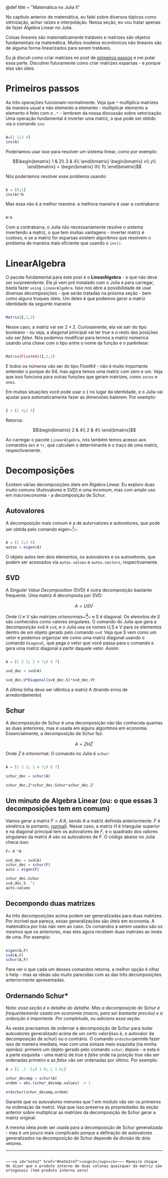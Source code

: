 @def title = "Matemática no Julia II"

No capítulo anterior de matemática, eu falei sobre diversos tópicos como otimização, achar raízes e interpolação. Nessa seção, eu vou tratar apenas de fazer Álgebra Linear no Julia.

Coisas lineares são matematicamente tratáveis e matrizes são objetos fundamentais na matemática. Muitos modelos econômicos não lineares são de alguma forma linearizados para serem tratáveis.

Eu já discuti como criar matrizes no post de [primeiros passos](/pub/primeirospassos.html) e irei pular essa parte. Discutirei futuramente como criar matrizes esparsas - e porque elas são úteis.

# Primeiros passos

As três operações funcionam normalmente. Veja que `*` multiplica matrizes da maneira usual e não elemento a elemento - multiplicar elemento a elemento é feito com o `.*` - lembrem da nossa discussão sobre vetorização. Uma operação fundamental é inverter uma matriz, o que pode ser obtido via o comando `inv`:

```julia

A=[1 2;3 4]
inv(A)
```

Poderíamos usar isso para resolver um sistema linear, como por exemplo:

$$\begin{bmatrix}
1 & 2\\
3 & 4\\
\end{bmatrix} \begin{bmatrix}
x\\
y\\
\end{bmatrix} = \begin{bmatrix}
0\\
1\\
\end{bmatrix}$$

Nós poderíamos resolver esse problema usando:

```julia

b = [0;1]
inv(A)*b
```

Mas essa não é a melhor maneira: a melhora maneira é usar a contrabarra:

```julia

A\b
```

Com a contrabarra, o Julia não necessariamente resolve o sistema invertendo a matriz, o que tem muitas vantagens - inverter matriz é custoso, e se a matriz for esparsas existem algoritmos que resolvem o problema de maneira mais eficiente que usando o `inv()`.

# LinearAlgebra

O pacote fundamental para este post é o **LinearAlgebra** - o que não deve ser surpreendente. Ele já vem pré instalado com o Julia e para carregar, basta fazer `using LinearAlgebra`. Isso nos abre a possibilidade de usar diversas decomposições - que serão tratadas na próxima seção - bem como alguns truques úteis. Um deles é que podemos gerar a matriz identidade da seguinte maneira:

```julia

Matrix(I,2,2)
```

Nesse caso, a matriz vai ser $2 \times 2$. Curiosamente, ela vai sair do tipo booleano - ou seja, a diagonal principal vai ter _true_ e o resto das posições vão ser _false_. Nós podemos modificar para termos a matriz númerica usando uma chave com o tipo entre o nome da função e o parêntese:

```julia

Matrix{Float64}(I,2,2)
```

E todos os números vão ser do tipo _Float64_ - não é muito importante entender o porque do 64, mas agora temos uma matriz com zero e um. Veja que isso funciona para outras funções que geram matrizes, como `zeros` e `ones`.

Em muitas situações você pode usar o `I` no lugar da identidade, e o Julia vai ajustar para automaticamente fazer as dimensões baterem. Por exemplo:

```julia

I + [1 4;2 3]
```
Retorna:

$$\begin{bmatrix}
2 & 4\\
2 & 4\\
\end{bmatrix}$$

Ao carregar o pacote `LinearAlgebra`, nós também temos acesso aos comandos `det` e `tr`, que calculam o determinante e o traço de uma matriz, respectivamente.

# Decomposições

Existem várias decomposições úteis em Álgebra Linear. Eu exploro duas muito comuns (Autovalores e SVD) e uma incomum, mas com amplo uso em macroeconomia - a decomposição de Schur.

## Autovalores

 A decomposição mais comum é a de autorvalores e autovetores, que pode ser obtida pelo comando eigen~~~<a href="#note1" id="note1ref"><sup>1</sup></a>~~~:

```julia

A = [1 2;3 4]
autos = eigen(A)
```
O objeto autos tem dois elementos, os autovalores e os autovetores, que podem ser acessados via `autos.values` e `autos.vectors`, respectivamente.

## SVD

A _Singular Value Decomposition_ (SVD) é outra decomposição bastante frequente. Uma matriz $A$ decomposta por SVD:

$$ A = U S V^{\prime}$$

Onde $U$ e $V$ são matrizes ortonormais~~~<a href="#note2" id="note2ref"><sup>2</sup></a>~~~ e S é diagonal. Os elemntos de $S$ são conhecidos como valores singulares. O comando do Julia que gera a decomposição svd é `svd`, e o Julia usa os nomes U,S e V para os elementos dentro de um objeto gerado pelo comando `svd`. Veja que S vem como um vetor e podemos organizar ele como uma matriz diagonal usando o comando `Diagonal`, que pega o vetor que você passa para o comando e gera uma matriz diagonal a partir daquele vetor. Assim:

```julia

A = [1 2 2; 2 4 7;9 8 7]

svd_dec = svd(A)

svd_dec.U*Diagonal(svd_dec.S)*svd_dec.Vt
```
A última linha deve ser idêntica a matriz A (tirando erros de arredondamento)

## Schur

A decomposição de Schur é uma decomposição não tão conhecida quantas as duas anteriores, mas é usada em alguns algoritmos em economia. Essencialmente, a decomposição de Schur faz:

$$ A = Z H Z^\prime $$

Onde $Z$ é ortonormal. O comando no Julia é `schur`:

```julia

A = [1 2 2; 2 4 7;9 8 7]

schur_dec = schur(A)

schur_dec.Z*schur_dec.Schur*schur_dec.Z'
```

## Um minuto de Algebra Linear (ou: o que essas 3 decomposições tem em comum)

Vamos gerar a matriz $F = A'A$, sendo A a matriz definida anteriormente. F é simétrica (e portanto, [normal](https://pt.wikipedia.org/wiki/Matriz_normal)). Nesse caso, a matriz $H$ é triangular superior e na diagonal principal tem os autovalores de $F$, e o quadrado dos valores singulares da matriz $A$ são os autovalores de $F$. O código abaixo no Julia checa isso:

```julia
F= A'*A

svd_dec = svd(A)
schur_dec = schur(F)
auto = eigen(F)

schur_dec.Schur
svd_dec.S .^2
auto.values
```

## Decompondo duas matrizes

As três decomposições acima podem ser generalizadas para duas matrizes. Por incrível que pareça, essas generalizações são úteis em economia. A matemática por trás não vem ao caso. Os comandos a serem usados são os mesmos que os anteriores, mas eles agora recebem duas matrizes ao invés de uma. Por exemplo:

```julia

eigen(A,F)
svd(A,F)
schur(A,F)
```

Para ver o que cada um desses comandos retorna, a melhor opção é olhar o help - mas as ideias são muito parecidas com as das três decomposições anteriormente apresentadas.

## Ordernando Schur*

_Nota: essa seção é o detalhe do detalhe. Mas a decomposição de Schur é frequentemente usada em economia (macro, para ser bastante preciso) e a ordenção é importante. Por completude, eu adiciono essa seção._

Às vezes precisamos de ordernar a decomposição de Schur para isolar autovalores generalizado acima de um certo valor(isso é, o autovalor da decomposição de schur) ou o contrário. O comando `ordschur`permite fazer isso de maneira imediata, mas com uma sintaxe meio esquisita (na minha opinião): primeiro um objeto gerado pelo comando `schur`; depois - e esta é a parte esquisita - uma matriz de _true_ e _false_ onde na posição _true_ vão ser ordenadas primeiro e as _false_ vão ser ordenadas por último. Por exemplo:

```julia
A = [1 .2 .5;0 1 0;.1 1 0;]

schur_decomp = schur(A)
ordem = abs.(schur_decomp.values) .< 1

ordschur(schur_decomp,ordem)
```

Garante que os autovalores menores que 1 em módulo vão ser os primeiros na ordenação da matriz. Veja que isso preserva as propriedades da seção anterior sobre multiplicar as matrizes da decomposição de Schur gerar a matriz original.

A mesma ideia pode ser usada para a decomposição de Schur generalizada - mas é um pouco mais complicado porque a definação de autovalores generalizados na decomposição de Schur depende da divisão de dois vetores.

-----

~~~<a id="note1" href="#note1ref"><sup>1</sup></a>~~~Porque em inglês autovalores são _eigenvalues_ e autovetores são _eigenvectors_.

~~~<a id="note2" href="#note2ref"><sup>2</sup></a>~~~ Maneira chique de dizer que o produto interno de duas colunas quaisquer da matriz são ortogonais (tem produto interno zero)
